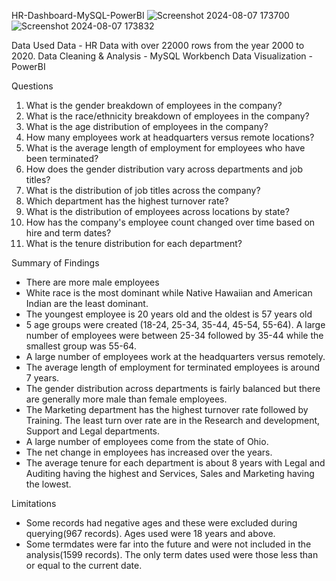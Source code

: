 HR-Dashboard-MySQL-PowerBI
![Screenshot 2024-08-07 173700](https://github.com/user-attachments/assets/adf7ebb5-9b82-40f8-a848-44b870a02e5e)
![Screenshot 2024-08-07 173832](https://github.com/user-attachments/assets/079bf31f-aff3-48b1-960e-bf00c8bc70ea)

Data Used
Data - HR Data with over 22000 rows from the year 2000 to 2020.
Data Cleaning & Analysis - MySQL Workbench
Data Visualization - PowerBI

Questions
1. What is the gender breakdown of employees in the company?
2. What is the race/ethnicity breakdown of employees in the company?
3. What is the age distribution of employees in the company?
4. How many employees work at headquarters versus remote locations?
5. What is the average length of employment for employees who have been terminated?
6. How does the gender distribution vary across departments and job titles?
7. What is the distribution of job titles across the company?
8. Which department has the highest turnover rate?
9. What is the distribution of employees across locations by state?
10. How has the company's employee count changed over time based on hire and term dates?
11. What is the tenure distribution for each department?

Summary of Findings
- There are more male employees
- White race is the most dominant while Native Hawaiian and American Indian are the least dominant.
- The youngest employee is 20 years old and the oldest is 57 years old
- 5 age groups were created (18-24, 25-34, 35-44, 45-54, 55-64). A large number of employees were between 25-34 followed by 35-44 while the smallest group was 55-64.
- A large number of employees work at the headquarters versus remotely.
- The average length of employment for terminated employees is around 7 years.
- The gender distribution across departments is fairly balanced but there are generally more male than female employees.
- The Marketing department has the highest turnover rate followed by Training. The least turn over rate are in the Research and development, Support and Legal departments.
- A large number of employees come from the state of Ohio.
- The net change in employees has increased over the years.
- The average tenure for each department is about 8 years with Legal and Auditing having the highest and Services, Sales and Marketing having the lowest.

Limitations
- Some records had negative ages and these were excluded during querying(967 records). Ages used were 18 years and above.
- Some termdates were far into the future and were not included in the analysis(1599 records). The only term dates used were those less than or equal to the current date.

